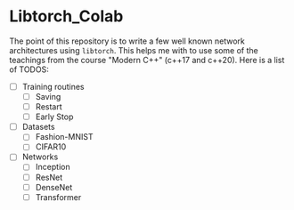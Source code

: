 # Libtorch_Colab
The point of this repository is to write a few well known network architectures using `libtorch`. This helps me with to use some of the teachings from the course "Modern C++" (c++17 and c++20). 
Here is a list of TODOS: 

- [ ] Training routines
  - [ ] Saving
  - [ ] Restart
  - [ ] Early Stop
- [ ] Datasets
  - [ ] Fashion-MNIST
  - [ ] CIFAR10
- [ ] Networks
  - [ ] Inception
  - [ ] ResNet
  - [ ] DenseNet
  - [ ] Transformer
